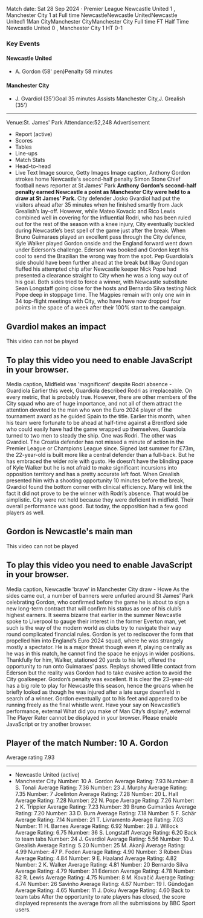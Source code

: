Match date: Sat 28 Sep 2024
‧
Premier League
Newcastle United 1 , Manchester City 1 at Full time
NewcastleNewcastle UnitedNewcastle United1
1Man CityManchester CityManchester City
Full time
FT
Half Time Newcastle United 0 , Manchester City 1
HT 0-1
### Key Events
#### Newcastle United
-   A. Gordon (58' pen)Penalty 58 minutes
#### Manchester City
-   J. Gvardiol (35')Goal 35 minutes
Assists
Manchester City,J. Grealish (35')
___
Venue:St. James' Park
Attendance:52,248
Advertisement
-   Report (active)
-   Scores
-   Tables
-   Line-ups
-   Match Stats
-   Head-to-head
-   Live Text
Image source, Getty Images
Image caption,
Anthony Gordon strokes home Newcastle's second-half penalty
Simon Stone
Chief football news reporter at St James' Park
**Anthony Gordon’s second-half penalty earned Newcastle a point as Manchester City were held to a draw at St James’ Park.**
City defender Josko Gvardiol had put the visitors ahead after 35 minutes when he finished smartly from Jack Grealish’s lay-off.
However, while Mateo Kovacic and Rico Lewis combined well in covering for the influential Rodri, who has been ruled out for the rest of the season with a knee injury, City eventually buckled during Newcastle’s best spell of the game just after the break.
When Bruno Guimaraes played an excellent pass through the City defence, Kyle Walker played Gordon onside and the England forward went down under Ederson’s challenge. Ederson was booked and Gordon kept his cool to send the Brazilian the wrong way from the spot.
Pep Guardiola’s side should have been further ahead at the break but Ilkay Gundogan fluffed his attempted chip after Newcastle keeper Nick Pope had presented a clearance straight to City when he was a long way out of his goal.
Both sides tried to force a winner, with Newcastle substitute Sean Longstaff going close for the hosts and Bernardo Silva testing Nick Pope deep in stoppage time.
The Magpies remain with only one win in 34 top-flight meetings with City, who have have now dropped four points in the space of a week after their 100% start to the campaign.
## Gvardiol makes an impact
This video can not be played
## To play this video you need to enable JavaScript in your browser.
Media caption,
Midfield was 'magnificent' despite Rodri absence - Guardiola
Earlier this week, Guardiola described Rodri as irreplaceable.
On every metric, that is probably true. However, there are other members of the City squad who are of huge importance, and not all of them attract the attention devoted to the man who won the Euro 2024 player of the tournament award as he guided Spain to the title.
Earlier this month, when his team were fortunate to be ahead at half-time against a Brentford side who could easily have had the game wrapped up themselves, Guardiola turned to two men to steady the ship. One was Rodri. The other was Gvardiol. The Croatia defender has not missed a minute of action in the Premier League or Champions League since.
Signed last summer for £73m, the 22-year-old is built more like a central defender than a full-back. But he has embraced the wider role with gusto. He doesn’t have the blinding pace of Kyle Walker but he is not afraid to make significant incursions into opposition territory and has a pretty accurate left foot.
When Grealish presented him with a shooting opportunity 10 minutes before the break, Gvardiol found the bottom corner with clinical efficiency.
Many will link the fact it did not prove to be the winner with Rodri’s absence. That would be simplistic. City were not held because they were deficient in midfield. Their overall performance was good. But today, the opposition had a few good players as well.
## Gordon is Newcastle's main man
This video can not be played
## To play this video you need to enable JavaScript in your browser.
Media caption,
Newcastle 'brave' in Manchester City draw - Howe
As the sides came out, a number of banners were unfurled around St James’ Park celebrating Gordon, who confirmed before the game he is about to sign a new long-term contract that will confirm his status as one of his club’s highest earners.
It seems bizarre that earlier in the summer Newcastle spoke to Liverpool to gauge their interest in the former Everton man, yet such is the way of the modern world as clubs try to navigate their way round complicated financial rules.
Gordon is yet to rediscover the form that propelled him into England’s Euro 2024 squad, where he was strangely mostly a spectator.
He is a major threat though even if, playing centrally as he was in this match, he cannot find the space he enjoys in wider positions.
Thankfully for him, Walker, stationed 20 yards to his left, offered the opportunity to run onto Guimaraes’ pass. Replays showed little contact from Ederson but the reality was Gordon had to take evasive action to avoid the City goalkeeper. Gordon’s penalty was excellent.
It is clear the 23-year-old has a big role to play for Newcastle this season, hence the groans when he briefly looked as though he was injured after a late surge downfield in search of a winner. Gordon eventually got to his feet and appeared to be running freely as the final whistle went.
Have your say on Newcastle’s performance, external
What did you make of Man City’s display?, external
The Player Rater cannot be displayed in your browser. Please enable JavaScript or try another browser.
## Player of the match Number: 10 A. Gordon
Average rating 7.93
___
-   Newcastle United (active)
-   Manchester City
Number: 10 A. Gordon
Average Rating: 7.93
Number: 8 S. Tonali
Average Rating: 7.36
Number: 23 J. Murphy
Average Rating: 7.35
Number: 7 Joelinton
Average Rating: 7.28
Number: 20 L. Hall
Average Rating: 7.28
Number: 22 N. Pope
Average Rating: 7.26
Number: 2 K. Trippier
Average Rating: 7.23
Number: 39 Bruno Guimarães
Average Rating: 7.20
Number: 33 D. Burn
Average Rating: 7.18
Number: 5 F. Schär
Average Rating: 7.14
Number: 21 T. Livramento
Average Rating: 7.03
Number: 11 H. Barnes
Average Rating: 6.92
Number: 28 J. Willock
Average Rating: 6.75
Number: 36 S. Longstaff
Average Rating: 6.20
Back to team tabs
Number: 24 J. Gvardiol
Average Rating: 5.56
Number: 10 J. Grealish
Average Rating: 5.20
Number: 25 M. Akanji
Average Rating: 4.99
Number: 47 P. Foden
Average Rating: 4.90
Number: 3 Rúben Dias
Average Rating: 4.84
Number: 9 E. Haaland
Average Rating: 4.82
Number: 2 K. Walker
Average Rating: 4.81
Number: 20 Bernardo Silva
Average Rating: 4.79
Number: 31 Ederson
Average Rating: 4.78
Number: 82 R. Lewis
Average Rating: 4.75
Number: 8 M. Kovačić
Average Rating: 4.74
Number: 26 Savinho
Average Rating: 4.67
Number: 19 İ. Gündoğan
Average Rating: 4.65
Number: 11 J. Doku
Average Rating: 4.60
Back to team tabs
After the opportunity to rate players has closed, the score displayed represents the average from all the submissions by BBC Sport users.